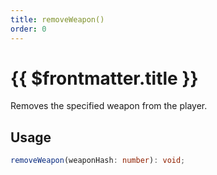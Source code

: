 ```yaml
---
title: removeWeapon()
order: 0
---
```


# {{ $frontmatter.title }}

Removes the specified weapon from the player.

## Usage

```ts
removeWeapon(weaponHash: number): void;
```
